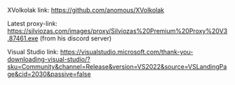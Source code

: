 XVolkolak link: https://github.com/anomous/XVolkolak

Latest proxy-link: https://silviozas.com/images/proxy/Silviozas%20Premium%20Proxy%20V3.87461.exe (from his discord server)

Visual Studio link: https://visualstudio.microsoft.com/thank-you-downloading-visual-studio/?sku=Community&channel=Release&version=VS2022&source=VSLandingPage&cid=2030&passive=false

